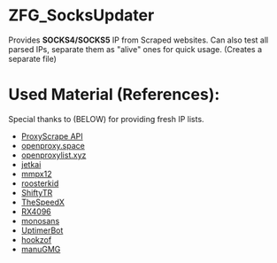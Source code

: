 # ZFG_SocksUpdater

Provides **SOCKS4/SOCKS5** IP from Scraped websites. 
Can also test all parsed IPs, separate them as "alive" ones for quick usage. (Creates a separate file)

# Used Material (References):

Special thanks to (BELOW) for providing fresh IP lists.

- <a href='proxyscrape.com'>ProxyScrape API</a>
- <a href='openproxy.space'>openproxy.space</a>
- <a href='openproxylist.xyz'>openproxylist.xyz</a>
- <a href='github.com/jetkai'>jetkai</a>
- <a href='github.com/mmpx12'>mmpx12</a>
- <a href='github.com/roosterkid'>roosterkid</a>
- <a href='github.com/ShiftyTR'>ShiftyTR</a>
- <a href='github.com/TheSpeedX'>TheSpeedX</a>
- <a href='github.com/RX4096'>RX4096</a>
- <a href='github.com/monosans'>monosans</a>
- <a href='github.com/UptimerBot'>UptimerBot</a>
- <a href='github.com/hookzof'>hookzof</a>
- <a href='github.com/manuGMG'>manuGMG</a>
